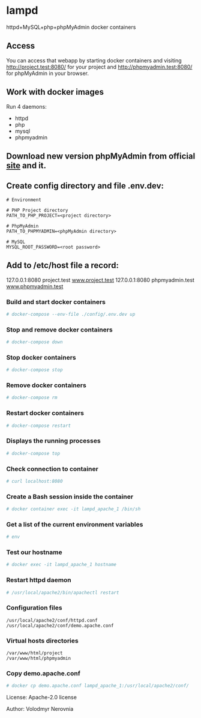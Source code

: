 # lampd
httpd+MySQL+php+phpMyAdmin docker containers

## Access

You can access that webapp by starting docker containers and visiting http://project.test:8080/ for your project and http://phpmyadmin.test:8080/ for phpMyAdmin in your browser.

## Work with docker images

Run 4 daemons:

* httpd
* php
* mysql
* phpmyadmin

## Download new version phpMyAdmin from official [site](https://www.phpmyadmin.net) and it.


## Create config directory and file .env.dev:

```
# Environment

# PHP Project directory
PATH_TO_PHP_PROJECT=<project directory>

# PhpMyAdmin
PATH_TO_PHPMYADMIN=<phpMyAdmin directory>

# MySQL
MYSQL_ROOT_PASSWORD=<root password>
```

## Add to /etc/host file a record:

127.0.0.1:8080 project.test www.project.test
127.0.0.1:8080 phpmyadmin.test www.phpmyadmin.test

### Build and start docker containers
```bash
# docker-compose --env-file ./config/.env.dev up
```

### Stop and remove docker containers

```bash
# docker-compose down
```
### Stop docker containers

```bash
# docker-compose stop
```

### Remove docker containers

```bash
# docker-compose rm
```
### Restart docker containers

```bash
# docker-compose restart
```

### Displays the running processes

```bash
# docker-compose top
```

### Check connection to container

```bash
# curl localhost:8080
```

### Create a Bash session inside the container

```bash
# docker container exec -it lampd_apache_1 /bin/sh
```

### Get a list of the current environment variables 

```bash
# env
```

### Test our hostname

```bash
# docker exec -it lampd_apache_1 hostname
```

### Restart httpd daemon

```bash
# /usr/local/apache2/bin/apachectl restart
```

### Configuration files

```
/usr/local/apache2/conf/httpd.conf
/usr/local/apache2/conf/demo.apache.conf
```

### Virtual hosts directories

```
/var/www/html/project
/var/www/html/phpmyadmin
```

### Copy demo.apache.conf

```bash
# docker cp demo.apache.conf lampd_apache_1:/usr/local/apache2/conf/
```

License: Apache-2.0 license 

Author: Volodmyr Nerovnia
